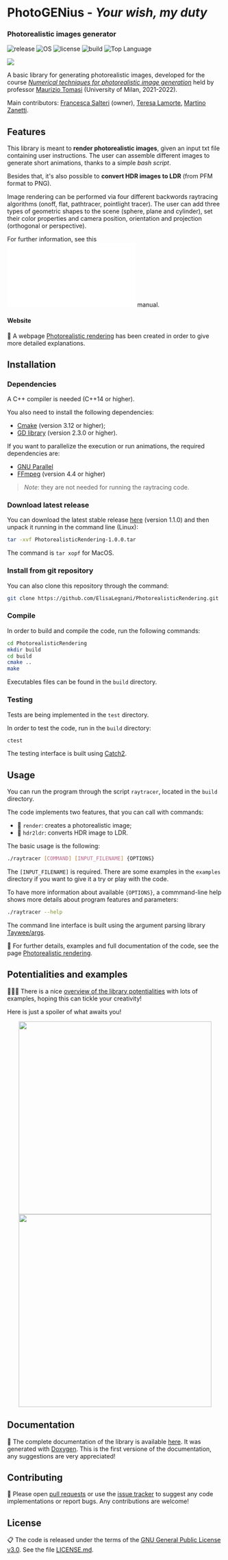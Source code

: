# PhotoGENius - _Your wish, my duty_
### Photorealistic images generator

![release](https://img.shields.io/github/v/release/frasalt/PhotoGENius)
![OS](https://img.shields.io/badge/OS-Linux%20%7C%20MacOS%20%7C%20Windows-yellow)
![license](https://img.shields.io/github/license/frasalt/PhotoGENius)
![build](https://img.shields.io/github/workflow/status/frasalt/PhotoGENius/PGENLib.test)
![Top Language](https://img.shields.io/github/languages/top/frasalt/PhotoGENius)

<!--- se ci piace di più così possiamo metterlo
![build](https://github.com/frasalt/PhotoGENius/actions/workflows/actions.yml/badge.svg)
--->

![](logoPGEN.png)


A basic library for generating photorealistic images,
developed for the course 
[*Numerical techniques for photorealistic image generation*](https://www.unimi.it/en/education/degree-programme-courses/2022/numerical-tecniques-photorealistic-image-generation)
held by professor [Maurizio Tomasi](https://github.com/ziotom78) (University of Milan, 2021-2022).

Main contributors: [Francesca Salteri](https://github.com/frasalt) (owner), [Teresa Lamorte](https://github.com/lellalamo), [Martino Zanetti](https://github.com/martinozanetti).

## Features

This library is meant to **render photorealistic images**, given an input txt file containing user instructions.
The user can assemble different images to generate short animations, thanks to a simple *bash script*.

Besides that, it's also possible to **convert HDR images to LDR** (from PFM format to PNG).

Image rendering can be performed via four different backwords raytracing algorithms (onoff, flat, pathtracer, pointlight tracer).
The user can add three types of geometric shapes to the scene (sphere, plane and cylinder), set their color properties 
and camera position, orientation and projection (orthogonal or perspective).

For further information, see this ![Application Program Interface](PGENLib.Doc/API.txt)
manual.

#### Website
🔗
A webpage [Photorealistic rendering](https://elisalegnani.github.io/PhotorealisticRendering) has been created in order to give more detailed explanations.


## Installation

### Dependencies

A C++ compiler is needed (C++14 or higher).

You also need to install the following dependencies:
- [Cmake](https://cmake.org/) (version 3.12 or higher);
- [GD library](https://libgd.github.io/) (version 2.3.0 or higher).

If you want to parallelize the execution or run animations, the required dependencies are:
- [GNU Parallel](https://www.gnu.org/software/parallel/)
- [FFmpeg](https://www.ffmpeg.org/) (version 4.4 or higher)

> *Note*: they are not needed for running the raytracing code.

### Download latest release
You can download the latest stable release [here](https://github.com/ElisaLegnani/PhotorealisticRendering/releases/tag/v1.1.0) (version 1.1.0) and then unpack it running in the command line (Linux):

```sh
tar -xvf PhotorealisticRendering-1.0.0.tar
```
The command is ```tar xopf``` for MacOS.

### Install from git repository

You can also clone this repository through the command:

```sh
git clone https://github.com/ElisaLegnani/PhotorealisticRendering.git
```

### Compile

In order to build and compile the code, run the following commands:

```sh
cd PhotorealisticRendering
mkdir build
cd build
cmake ..
make
```

Executables files can be found in the `build` directory.

### Testing

Tests are being implemented in the `test` directory.

In order to test the code, run in the `build` directory:

```sh
ctest
```
The testing interface is built using [Catch2](https://github.com/catchorg/Catch2).

## Usage

You can run the program through the script `raytracer`, located in the `build` directory.

The code implements two features, that you can call with commands:
- 🌅 `render`: creates a photorealistic image;
- 🔄 `hdr2ldr`: converts HDR image to LDR.

The basic usage is the following:

```sh
./raytracer [COMMAND] [INPUT_FILENAME] {OPTIONS}

```
The `[INPUT_FILENAME]` is required. There are some examples in the `examples` directory if you want to give it a try or play with the code.

To have more information about available `{OPTIONS}`, a commmand-line help shows more details about program features and parameters:

```sh
./raytracer --help

```

The command line interface is built using the argument parsing library [Taywee/args](https://github.com/Taywee/args).

🔗 For further details, examples and full documentation of the code, see the page [Photorealistic rendering](https://elisalegnani.github.io/PhotorealisticRendering).

## Potentialities and examples

🤹🏻‍♀️ There is a nice [overview of the library potentialities](https://elisalegnani.github.io/PhotorealisticRendering/explore) with lots of examples, hoping this can tickle your creativity!

Here is just a spoiler of what awaits you!

<p align="center">
       <img width="450" src=https://user-images.githubusercontent.com/59051647/126571722-28e2cfe1-0b22-4961-bc0a-b1d05eb507ec.png>
       <img src="https://user-images.githubusercontent.com/59051647/126542691-8f384c07-c567-4276-8116-9e497611da4f.gif" width="450" /> 
</p>

## Documentation

📓 The complete documentation of the library is available [here](https://elisalegnani.github.io/PhotorealisticRendering/html/index.html). It was generated with [Doxygen](http://www.doxygen.nl). This is the first versione of the documentation, any suggestions are very appreciated!


## Contributing

🚧 Please open [pull requests](https://github.com/ElisaLegnani/PhotorealisticRendering/pulls) or use the [issue tracker](https://github.com/ElisaLegnani/PhotorealisticRendering/issues) to suggest any code implementations or report bugs. Any contributions are welcome!

## License

📋 The code is released under the terms of the [GNU General Public License v3.0](https://www.gnu.org/licenses/gpl-3.0.html). See the file [LICENSE.md](https://github.com/ElisaLegnani/PhotorealisticRendering/blob/master/LICENSE.md).
